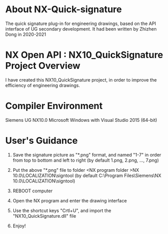 # About NX-Quick-signature
The quick signature plug-in for engineering drawings, based on the API interface of UG secondary development.
It had been written by Zhizhen Dong in 2020-2021

# NX Open API : NX10_QuickSignature Project Overview
I have created this NX10_QuickSignature project, in order to improve the efficiency of engineering drawings.


# Compiler Environment
Siemens UG NX10.0 
Microsoft Windows with Visual Studio 2015 (64-bit)

# User's Guidance

1. Save the signature picture as "*.png" format, and named "1-7" in order from top to bottom and left to right
  (by default 1.png, 2.png, ..., 7.png)

2. Put the above "*.png" file to folder &#60;NX program folder &#62;NX 10.0\LOCALIZATION\signtool 
  (by default C:\Program Files\Siemens\NX 10.0\LOCALIZATION\signtool)

3. REBOOT computer

4. Open the NX program and enter the drawing interface

5. Use the shortcut keys "Crtl+U", and import the "NX10_QuickSignature.dll" file

6. Enjoy!



